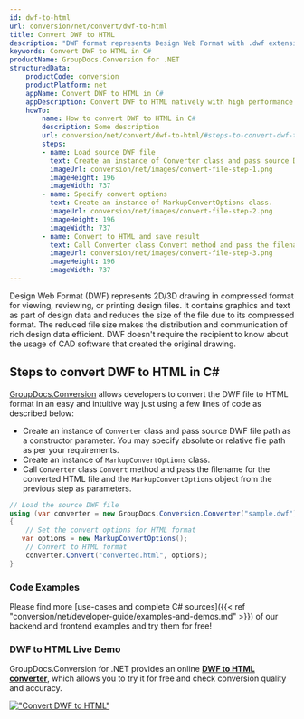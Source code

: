 ```yaml
---
id: dwf-to-html
url: conversion/net/convert/dwf-to-html
title: Convert DWF to HTML
description: "DWF format represents Design Web Format with .dwf extension. Learn how to convert DWF to HTML file programmatically in C# language using GroupDocs.Conversion for .NET library."
keywords: Convert DWF to HTML in C#
productName: GroupDocs.Conversion for .NET
structuredData:
    productCode: conversion
    productPlatform: net
    appName: Convert DWF to HTML in C#
    appDescription: Convert DWF to HTML natively with high performance using C# language and server side GroupDocs.Conversion for .NET APIs, without the use of any software like Microsoft or Open Office.
    howTo:
        name: How to convert DWF to HTML in C# 
        description: Some description
        url: conversion/net/convert/dwf-to-html/#steps-to-convert-dwf-to-html-in-c
        steps:
        - name: Load source DWF file 
          text: Create an instance of Converter class and pass source DWF file path as a constructor parameter. You may specify absolute or relative file path as per your requirements. 
          imageUrl: conversion/net/images/convert-file-step-1.png
          imageHeight: 196
          imageWidth: 737
        - name: Specify convert options 
          text: Create an instance of MarkupConvertOptions class.
          imageUrl: conversion/net/images/convert-file-step-2.png
          imageHeight: 196
          imageWidth: 737
        - name: Convert to HTML and save result 
          text: Call Converter class Convert method and pass the filename for the converted HTML file and the MarkupConvertOptions object from the previous step as parameters.
          imageUrl: conversion/net/images/convert-file-step-3.png
          imageHeight: 196
          imageWidth: 737
---
```


Design Web Format (DWF) represents 2D/3D drawing in compressed format for viewing, reviewing, or printing design files. It contains graphics and text as part of design data and reduces the size of the file due to its compressed format. The reduced file size makes the distribution and communication of rich design data efficient. DWF doesn't require the recipient to know about the usage of CAD software that created the original drawing.

## Steps to convert DWF to HTML in C#

[GroupDocs.Conversion](https://products.groupdocs.com/conversion/net) allows developers to convert the DWF file to HTML format in an easy and intuitive way just using a few lines of code as described below:

* Create an instance of `Converter` class and pass source DWF file path as a constructor parameter. You may specify absolute or relative file path as per your requirements. 
* Create an instance of `MarkupConvertOptions` class.
* Call `Converter` class `Convert` method and pass the filename for the converted HTML file and the `MarkupConvertOptions` object from the previous step as parameters.

```csharp
// Load the source DWF file
using (var converter = new GroupDocs.Conversion.Converter("sample.dwf"))
{
    // Set the convert options for HTML format
   var options = new MarkupConvertOptions();
    // Convert to HTML format
    converter.Convert("converted.html", options);
}
```

### Code Examples

Please find more [use-cases and complete C# sources]({{< ref "conversion/net/developer-guide/examples-and-demos.md" >}}) of our backend and frontend examples and try them for free!

### DWF to HTML Live Demo

GroupDocs.Conversion for .NET provides an online [**DWF to HTML converter**](https://products.groupdocs.app/conversion/dwf-to-html), which allows you to try it for free and check conversion quality and accuracy.

[!["Convert DWF to HTML"](conversion/net/images/convert-to-html/convert-dwf-to-html.png)](https://products.groupdocs.app/conversion/dwf-to-html)